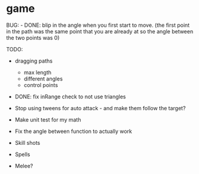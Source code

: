 # game

BUG:
    - DONE: blip in the angle when you first start to move. (the first point in the path was the same point that you are already at so the angle between the two points was 0)

TODO:
- dragging paths
    - max length
    - different angles
    - control points

-  DONE: fix inRange check to not use triangles
- Stop using tweens for auto attack - and make them follow the target?
- Make unit test for my math
- Fix the angle between function to actually work

- Skill shots
- Spells
- Melee?